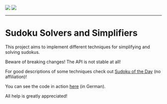 <a href="https://godoc.org/github.com/jraedisch/sudoku"><img src="https://img.shields.io/badge/godoc-reference-blue.svg"></a>
<a href="https://goreportcard.com/report/jraedisch/sudoku"><img src="https://goreportcard.com/badge/github.com/jraedisch/sudoku"></a>

---

# Sudoku Solvers and Simplifiers

This project aims to implement different techniques for simplifying and solving sudokus.

Beware of breaking changes! The API is not stable at all!

For good descriptions of some techniques check out [Sudoku of the Day](https://www.sudokuoftheday.com/techniques/) (no affiliation)!

You can see the code in action [here](https://twitter.com/SudokuPur) (in German).

All help is greatly appreciated!
